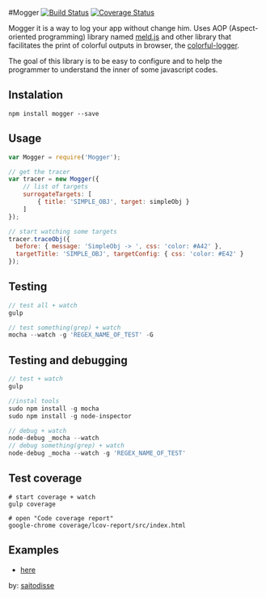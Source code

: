 #Mogger
[![Build Status](https://travis-ci.org/saitodisse/mogger.svg?branch=0.1)](https://travis-ci.org/saitodisse/mogger) [![Coverage Status](https://coveralls.io/repos/saitodisse/mogger/badge.png?branch=0.1)](https://coveralls.io/r/saitodisse/mogger?branch=0.1)

Mogger it is a way to log your app without change him. Uses AOP (Aspect-oriented programming) library named [meld.js](https://github.com/cujojs/meld) and other library that facilitates the print of colorful outputs in browser, the [colorful-logger](https://github.com/saitodisse/colorful-logger).

The goal of this library is to be easy to configure and to help the programmer to understand the inner of some javascript codes.

## Instalation
```
npm install mogger --save
```

## Usage
```javascript
var Mogger = require('Mogger');

// get the tracer
var tracer = new Mogger({
    // list of targets
    surrogateTargets: [
        { title: 'SIMPLE_OBJ', target: simpleObj }
    ]
});

// start watching some targets
tracer.traceObj({
  before: { message: 'SimpleObj -> ', css: 'color: #A42' },
  targetTitle: 'SIMPLE_OBJ', targetConfig: { css: 'color: #E42' }
});
```


## Testing
```javascript
// test all + watch
gulp

// test something(grep) + watch
mocha --watch -g 'REGEX_NAME_OF_TEST' -G
```

## Testing and debugging
```javascript
// test + watch
gulp

//instal tools
sudo npm install -g mocha
sudo npm install -g node-inspector

// debug + watch
node-debug _mocha --watch
// debug something(grep) + watch
node-debug _mocha --watch -g 'REGEX_NAME_OF_TEST'
```


## Test coverage
```shell
# start coverage + watch
gulp coverage

# open "Code coverage report"
google-chrome coverage/lcov-report/src/index.html
```


## Examples
  - [here](http://saitodisse.github.io/mogger/)

by: [saitodisse](http://saitodisse.github.io/)
